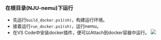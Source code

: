 ### 在根目录(NJU-nemu)下运行
* 先运行`build_docker.ps1(sh)`，构建运行环境。
* 接着运行`run_docker.ps1(sh)`，运行nemu。
* 在VS Code中安装docker插件，便可以Attach到docker容器中运行。
![](https://gitee.com/do1e/file-bed/raw/master/1649419487434.png)